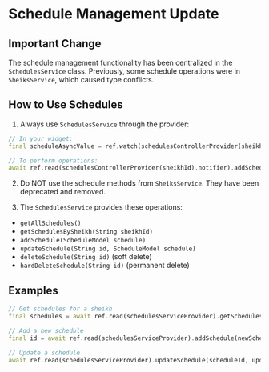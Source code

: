 # Schedule Management Update

## Important Change
The schedule management functionality has been centralized in the `SchedulesService` class. 
Previously, some schedule operations were in `SheiksService`, which caused type conflicts.

## How to Use Schedules

1. Always use `SchedulesService` through the provider:
```dart
// In your widget:
final scheduleAsyncValue = ref.watch(schedulesControllerProvider(sheikhId));

// To perform operations:
await ref.read(schedulesControllerProvider(sheikhId).notifier).addSchedule(schedule);
```

2. Do NOT use the schedule methods from `SheiksService`. They have been deprecated and removed.

3. The `SchedulesService` provides these operations:
- `getAllSchedules()`
- `getSchedulesBySheikh(String sheikhId)`
- `addSchedule(ScheduleModel schedule)`
- `updateSchedule(String id, ScheduleModel schedule)`
- `deleteSchedule(String id)` (soft delete)
- `hardDeleteSchedule(String id)` (permanent delete)

## Examples

```dart
// Get schedules for a sheikh
final schedules = await ref.read(schedulesServiceProvider).getSchedulesBySheikh(sheikhId);

// Add a new schedule
final id = await ref.read(schedulesServiceProvider).addSchedule(newSchedule);

// Update a schedule
await ref.read(schedulesServiceProvider).updateSchedule(scheduleId, updatedSchedule);
```
